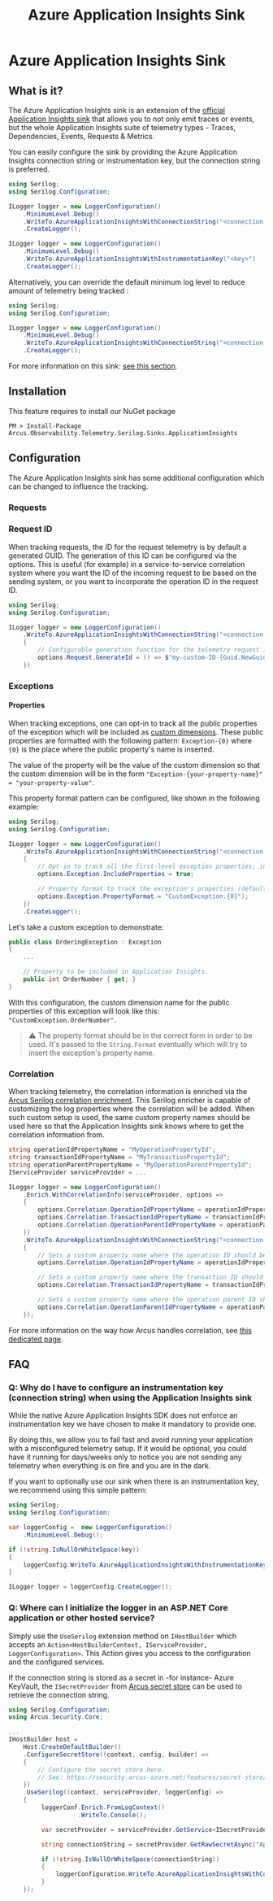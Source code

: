 ﻿---
title: "Azure Application Insights Sink"
layout: default
---

# Azure Application Insights Sink

## What is it?

The Azure Application Insights sink is an extension of the [official Application Insights sink](https://www.nuget.org/packages/Serilog.Sinks.ApplicationInsights/) that allows you to not only emit traces or events, but the whole Application Insights suite of telemetry types - Traces, Dependencies, Events, Requests & Metrics.

You can easily configure the sink by providing the Azure Application Insights connection string or instrumentation key, but the connection string is preferred.

```csharp
using Serilog;
using Serilog.Configuration;

ILogger logger = new LoggerConfiguration()
    .MinimumLevel.Debug()
    .WriteTo.AzureApplicationInsightsWithConnectionString("<connection-string>")
    .CreateLogger();

ILogger logger = new LoggerConfiguration()
    .MinimumLevel.Debug()
    .WriteTo.AzureApplicationInsightsWithInstrumentationKey("<key>")
    .CreateLogger();
```

Alternatively, you can override the default minimum log level to reduce amount of telemetry being tracked :

```csharp
using Serilog;
using Serilog.Configuration;

ILogger logger = new LoggerConfiguration()
    .MinimumLevel.Debug()
    .WriteTo.AzureApplicationInsightsWithConnectionString("<connection-string>", restrictedToMinimumLevel: LogEventLevel.Warning)
    .CreateLogger();
```

For more information on this sink: [see this section](#azure-application-insights-sink).

## Installation

This feature requires to install our NuGet package

```shell
PM > Install-Package Arcus.Observability.Telemetry.Serilog.Sinks.ApplicationInsights
```

## Configuration

The Azure Application Insights sink has some additional configuration which can be changed to influence the tracking.

### Requests

### Request ID

When tracking requests, the ID for the request telemetry is by default a generated GUID. The generation of this ID can be configured via the options.
This is useful (for example) in a service-to-service correlation system where you want the ID of the incoming request to be based on the sending system, or you want to incorporate the operation ID in the request ID.

```csharp
using Serilog;
using Serilog.Configuration;

ILogger logger = new LoggerConfiguration()
    .WriteTo.AzureApplicationInsightsWithConnectionString("<connection-string>", options =>
    {
        // Configurable generation function for the telemetry request ID.
        options.Request.GenerateId = () => $"my-custom-ID-{Guid.NewGuid()}";
    })
```

### Exceptions

#### Properties

When tracking exceptions, one can opt-in to track all the public properties of the exception which will be included as [custom dimensions](https://docs.microsoft.com/en-us/azure/azure-monitor/app/api-custom-events-metrics#custom-measurements-and-properties-in-analytics).
These public properties are formatted with the following pattern: `Exception-{0}` where `{0}` is the place where the public property's name is inserted. 

The value of the property will be the value of the custom dimension so that the custom dimension will be in the form `"Exception-{your-property-name}" = "your-property-value"`.

This property format pattern can be configured, like shown in the following example:

```csharp
using Serilog;
using Serilog.Configuration;

ILogger logger = new LoggerConfiguration()
    .WriteTo.AzureApplicationInsightsWithConnectionString("<connection-string>", options =>
    {
        // Opt-in to track all the first-level exception properties; inherited properties will not be included.
        options.Exception.IncludeProperties = true;

        // Property format to track the exception's properties (default: `"Exception-{0}"`)
        options.Exception.PropertyFormat = "CustomException.{0}");
    })
    .CreateLogger();
```

Let's take a custom exception to demonstrate:

```csharp
public class OrderingException : Exception
{
    ...

    // Property to be included in Application Insights.
    public int OrderNumber { get; }
}
```

With this configuration, the custom dimension name for the public properties of this exception will look like this: `"CustomException.OrderNumber"`.

> ⚠️ The property format should be in the correct form in order to be used. It's passed to the `String.Format` eventually which will try to insert the exception's property name.

### Correlation

When tracking telemetry, the correlation information is enriched via the [Arcus Serilog correlation enrichment](../telemetry-enrichment.md). 
This Serilog enricher is capable of customizing the log properties where the correlation will be added. When such custom setup is used, the same custom property names should be used here so that the Application Insights sink knows where to get the correlation information from.

```csharp
string operationIdPropertyName = "MyOperationPropertyId";
string transactionIdPropertyName = "MyTransactionPropertyId";
string operationParentPropertyName = "MyOperationParentPropertyId";
IServiceProvider serviceProvider = ...

ILogger logger = new LoggerConfiguration()
    .Enrich.WithCorrelationInfo(serviceProvider, options =>
    {
        options.Correlation.OperationIdPropertyName = operationIdPropertyName;
        options.Correlation.TransactionIdPropertyName = transactionIdPropertyName;
        options.Correlation.OperationParentIdPropertyName = operationParentIdPropertyName;
    })
    .WriteTo.AzureApplicationInsightsWithConnectionString("<connection-string>", options =>
    {
        // Sets a custom property name where the operation ID should be added (default: 'OperationId').
        options.Correlation.OperationIdPropertyName = operationIdPropertyName;

        // Sets a custom property name where the transaction ID should be added (default: 'TransactionId');
        options.Correlation.TransactionIdPropertyName = transactionIdPropertyName;

        // Sets a custom property name where the operation parent ID should be added (default: 'OperationParentId').
        options.Correlation.OperationParentIdPropertyName = operationParentIdPropertyName;
    });
```

For more information on the way how Arcus handles correlation, see [this dedicated page](../correlation.md).

## FAQ

### Q: Why do I have to configure an instrumentation key (connection string) when using the Application Insights sink

While the native Azure Application Insights SDK does not enforce an instrumentation key we have chosen to make it mandatory to provide one.

By doing this, we allow you to fail fast and avoid running your application with a misconfigured telemetry setup. If it would be optional, you could have it running for days/weeks only to notice you are not sending any telemetry when everything is on fire and you are in the dark.

If you want to optionally use our sink when there is an instrumentation key, we recommend using this simple pattern:

```csharp
using Serilog;
using Serilog.Configuration;

var loggerConfig =  new LoggerConfiguration()
    .MinimumLevel.Debug();

if (!string.IsNullOrWhiteSpace(key))
{
    loggerConfig.WriteTo.AzureApplicationInsightsWithInstrumentationKey(key);
}

ILogger logger = loggerConfig.CreateLogger();
```

### Q: Where can I initialize the logger in an ASP.NET Core application or other hosted service?

Simply use the `UseSerilog` extension method on `IHostBuilder` which accepts an `Action<HostBuilderContext, IServiceProvider, LoggerConfiguration>`.
This Action gives you access to the configuration and the configured services.

If the connection string is stored as a secret in -for instance- Azure KeyVault, the `ISecretProvider` from [Arcus secret store](https://security.arcus-azure.net/features/secret-store) can be used to retrieve the connection string.

```csharp
using Serilog.Configuration;
using Arcus.Security.Core;

...
IHostBuilder host = 
    Host.CreateDefaultBuilder()
    .ConfigureSecretStore((context, config, builder) =>
    {
        // Configure the secret store here.
        // See: https://security.arcus-azure.net/features/secret-store/
    })
    .UseSerilog((context, serviceProvider, loggerConfig) =>
    {
         loggerConf.Enrich.FromLogContext()
                   .WriteTo.Console();

         var secretProvider = serviceProvider.GetService<ISecretProvider>();

         string connectionString = secretProvider.GetRawSecretAsync("ApplicationInsights:ConnectionString").GetAwaiter().GetResult();

         if (!string.IsNullOrWhiteSpace(connectionString))
         {
             loggerConfiguration.WriteTo.AzureApplicationInsightsWithConnectionString(connectionString, LogEventLevel.Information);
         }
    });
```